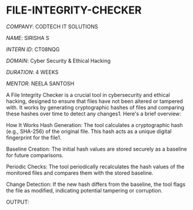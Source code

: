# FILE-INTEGRITY-CHECKER

*COMPANY*: CODTECH IT SOLUTIONS

*NAME*: SIRISHA S

*INTERN ID*: CT08NQG

*DOMAIN*: Cyber Security & Ethical Hacking

*DURATION*: 4 WEEKS

*MENTOR*: NEELA SANTOSH

A File Integrity Checker is a crucial tool in cybersecurity and ethical hacking, designed to ensure that files have not been altered or tampered with. It works by generating cryptographic hashes of files and comparing these hashes over time to detect any changes1. Here's a brief overview:

How It Works
Hash Generation: The tool calculates a cryptographic hash (e.g., SHA-256) of the original file. This hash acts as a unique digital fingerprint for the file1.

Baseline Creation: The initial hash values are stored securely as a baseline for future comparisons.

Periodic Checks: The tool periodically recalculates the hash values of the monitored files and compares them with the stored baseline.

Change Detection: If the new hash differs from the baseline, the tool flags the file as modified, indicating potential tampering or corruption.

OUTPUT:

